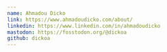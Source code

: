 ```yaml
---
name: Ahmadou Dicko
link: https://www.ahmadoudicko.com/about/
linkedin: https://www.linkedin.com/in/ahmadoudicko 
mastodon: https://fosstodon.org/@dickoa
github: dickoa
---
```

